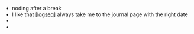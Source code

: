 - noding after a break
- I like that [[logseq]] always take me to the journal page with the right date
-
-

[//begin]: # "Autogenerated link references for markdown compatibility"
[logseq]: ../pages/logseq.md "logseq"
[//end]: # "Autogenerated link references"